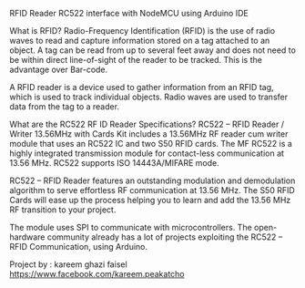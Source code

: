 
RFID Reader RC522 interface with NodeMCU using Arduino IDE

What is RFID?
Radio-Frequency Identification (RFID) is the use of radio waves to read and capture information stored on a tag attached to an object. A tag can be read from up to several feet away and does not need to be within direct line-of-sight of the reader to be tracked. This is the advantage over Bar-code.

A RFID reader is a device used to gather information from an RFID tag, which is used to track individual objects. Radio waves are used to transfer data from the tag to a reader.

What are the RC522 RF ID Reader Specifications?
RC522 – RFID Reader / Writer 13.56MHz with Cards Kit includes a 13.56MHz RF reader cum writer module that uses an RC522 IC and two S50 RFID cards. The MF RC522 is a highly integrated transmission module for contact-less communication at 13.56 MHz. RC522 supports ISO 14443A/MIFARE mode.

RC522 – RFID Reader features an outstanding modulation and demodulation algorithm to serve effortless RF communication at 13.56 MHz. The S50 RFID Cards will ease up the process helping you to learn and add the 13.56 MHz RF transition to your project.

The module uses SPI to communicate with microcontrollers. The open-hardware community already has a lot of projects exploiting the RC522 – RFID Communication, using Arduino.


Project by : kareem ghazi faisel https://www.facebook.com/kareem.peakatcho
